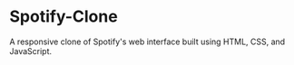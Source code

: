 # Spotify-Clone
A responsive clone of Spotify's web interface built using HTML, CSS, and JavaScript.
